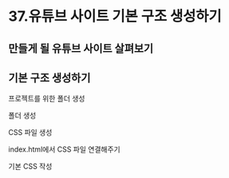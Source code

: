 # 37.유튜브 사이트 기본 구조 생성하기

## 만들게 될 유튜브 사이트 살펴보기

## 기본 구조 생성하기

프로젝트를 위한 폴더 생성

폴더 생성

CSS 파일 생성

index.html에서 CSS 파일 연결해주기

기본 CSS 작성